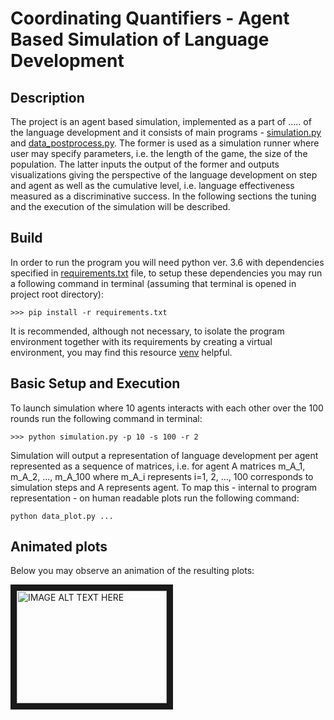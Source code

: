 # Coordinating Quantifiers - Agent Based Simulation of Language Development
## Description
The project is an agent based simulation, implemented as a part of 
 .....
 of the language development and it consists of 
main programs - [simulation.py](https://github.com/juszjusz/coordinating-quantifiers/blob/master/simulation.py) 
and [data_postprocess.py](https://github.com/juszjusz/coordinating-quantifiers/blob/master/data_postprocess.py).
The former is used as  a simulation runner where user may specify parameters, i.e. the length of the game, the size
of the population. The latter inputs the output  of the former and outputs 
visualizations giving the perspective of the language development on step and agent as well
as the cumulative level, i.e. language effectiveness measured as a discriminative success.
In the following sections the tuning and the execution of the simulation will be described. 
## Build
In order to run the program you will need python ver. 3.6 with dependencies specified in 
[requirements.txt](https://github.com/juszjusz/coordinating-quantifiers/blob/master/requirements.txt) file, to setup these dependencies you may run 
a following command in terminal (assuming that terminal is opened in project root directory):
```commandline
>>> pip install -r requirements.txt
```
It is recommended, although not necessary, to isolate the program environment together with its requirements by creating 
a virtual environment, you may find this resource [venv](https://packaging.python.org/guides/installing-using-pip-and-virtual-environments/)
helpful.
## Basic Setup and Execution
To launch simulation where 10 agents interacts with each other over the 100 rounds run the 
following command in terminal:
```commandline
>>> python simulation.py -p 10 -s 100 -r 2
``` 
Simulation will output a representation of language development per agent represented as 
a sequence of matrices, i.e. for agent A matrices m_A_1, m_A_2, ..., m_A_100 where m_A_i 
represents i=1, 2, ..., 100 corresponds to simulation steps and A represents agent. 
To map this - internal to program representation - on human readable plots run the following
command:
```commandline
python data_plot.py ...
``` 
## Animated plots
Below you may observe an animation of the resulting plots:

<a href="http://www.youtube.com/watch?feature=player_embedded&v=gMqZR3pqMjg
" target="_blank"><img src="http://img.youtube.com/vi/gMqZR3pqMjg/0.jpg" 
alt="IMAGE ALT TEXT HERE" width="240" height="180" border="10" /></a>